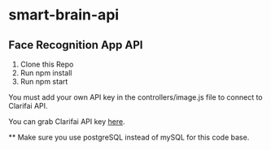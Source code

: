 # smart-brain-api

## Face Recognition App API

1. Clone this Repo
2. Run npm install
3. Run npm start

You must add your own API key in the controllers/image.js file to connect to Clarifai API.<br />

You can grab Clarifai API key [here](https://www.clarifai.com/).

** Make sure you use postgreSQL instead of mySQL for this code base.
